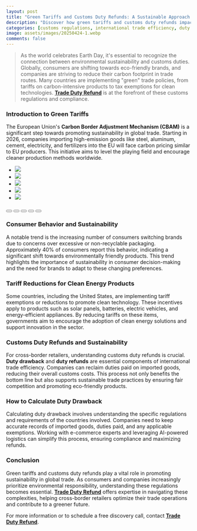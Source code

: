 ```yaml
---
layout: post
title: "Green Tariffs and Customs Duty Refunds: A Sustainable Approach for Cross-Border Retailers"
description: "Discover how green tariffs and customs duty refunds impact cross-border retailers. Learn about duty drawback, EU customs reforms, and sustainable trade practices."
categories: [customs regulations, international trade efficiency, duty drawback, eu, cross-border trade]
image: assets/images/20250424-1.webp
comments: false
---
```


> As the world celebrates Earth Day, it's essential to recognize the connection between environmental sustainability and customs duties. Globally, consumers are shifting towards eco-friendly brands, and companies are striving to reduce their carbon footprint in trade routes. Many countries are implementing "green" trade policies, from tariffs on carbon-intensive products to tax exemptions for clean technologies. [**Trade Duty Refund**](https://tradedutyrefund.com?utm_source=Blog&utm_medium=Article&utm_campaign=20250424Article) is at the forefront of these customs regulations and compliance.

### Introduction to Green Tariffs

The European Union's **Carbon Border Adjustment Mechanism (CBAM)** is a significant step towards promoting sustainability in global trade. Starting in 2026, companies importing high-emission goods like steel, aluminum, cement, electricity, and fertilizers into the EU will face carbon pricing similar to EU producers. This initiative aims to level the playing field and encourage cleaner production methods worldwide.

<div class="glide">
  <div class="glide__track" data-glide-el="track">
    <ul class="glide__slides">
      <li class="glide__slide"><img src="/assets/images/20250424-2.webp"></li>
      <li class="glide__slide"><img src="/assets/images/20250424-3.webp"></li>
      <li class="glide__slide"><img src="/assets/images/20250424-4.webp"></li>
      <li class="glide__slide"><img src="/assets/images/20250424-5.webp"></li>
      <li class="glide__slide"><img src="/assets/images/20250424-6.webp"></li>
    </ul>
  </div>
  <div class="glide__bullets" data-glide-el="controls[nav]">
    <button class="glide__bullet" data-glide-dir="=0"></button>
    <button class="glide__bullet" data-glide-dir="=1"></button>
    <button class="glide__bullet" data-glide-dir="=2"></button>
    <button class="glide__bullet" data-glide-dir="=3"></button>
    <button class="glide__bullet" data-glide-dir="=4"></button>
  </div>
</div>


### Consumer Behavior and Sustainability

A notable trend is the increasing number of consumers switching brands due to concerns over excessive or non-recyclable packaging. Approximately 40% of consumers report this behavior, indicating a significant shift towards environmentally friendly products. This trend highlights the importance of sustainability in consumer decision-making and the need for brands to adapt to these changing preferences.

### Tariff Reductions for Clean Energy Products

Some countries, including the United States, are implementing tariff exemptions or reductions to promote clean technology. These incentives apply to products such as solar panels, batteries, electric vehicles, and energy-efficient appliances. By reducing tariffs on these items, governments aim to encourage the adoption of clean energy solutions and support innovation in the sector.

### Customs Duty Refunds and Sustainability

For cross-border retailers, understanding customs duty refunds is crucial. **Duty drawback** and **duty refunds** are essential components of international trade efficiency. Companies can reclaim duties paid on imported goods, reducing their overall customs costs. This process not only benefits the bottom line but also supports sustainable trade practices by ensuring fair competition and promoting eco-friendly products.

### How to Calculate Duty Drawback

Calculating duty drawback involves understanding the specific regulations and requirements of the countries involved. Companies need to keep accurate records of imported goods, duties paid, and any applicable exemptions. Working with e-commerce experts and leveraging AI-powered logistics can simplify this process, ensuring compliance and maximizing refunds.

### Conclusion

Green tariffs and customs duty refunds play a vital role in promoting sustainability in global trade. As consumers and companies increasingly prioritize environmental responsibility, understanding these regulations becomes essential. [**Trade Duty Refund**](https://tradedutyrefund.com?utm_source=Blog&utm_medium=Article&utm_campaign=20250424Article) offers expertise in navigating these complexities, helping cross-border retailers optimize their trade operations and contribute to a greener future.

For more information or to schedule a free discovery call, contact [**Trade Duty Refund**](https://tradedutyrefund.com/contact-us.html?utm_source=Blog&utm_medium=Article&utm_campaign=20250424Article).


<script src="https://cdnjs.cloudflare.com/ajax/libs/Glide.js/3.2.0/glide.min.js" integrity="sha512-IkLiryZhI6G4pnA3bBZzYCT9Ewk87U4DGEOz+TnRD3MrKqaUitt+ssHgn2X/sxoM7FxCP/ROUp6wcxjH/GcI5Q==" crossorigin="anonymous" referrerpolicy="no-referrer"></script>
<link rel="stylesheet" href="https://cdnjs.cloudflare.com/ajax/libs/Glide.js/3.2.0/css/glide.core.min.css" integrity="sha512-YQlbvfX5C6Ym6fTUSZ9GZpyB3F92hmQAZTO5YjciedwAaGRI9ccNs4iw2QTCJiSPheUQZomZKHQtuwbHkA9lgw==" crossorigin="anonymous" referrerpolicy="no-referrer" />
<link rel="stylesheet" href="https://cdnjs.cloudflare.com/ajax/libs/Glide.js/3.2.0/css/glide.theme.min.css" integrity="sha512-wCwx+DYp8LDIaTem/rpXubV/C1WiNRsEVqoztV0NZm8tiTvsUeSlA/Uz02VTGSiqfzAHD4RnqVoevMcRZgYEcQ==" crossorigin="anonymous" referrerpolicy="no-referrer" />

<script>new Glide('.glide').mount()</script>
